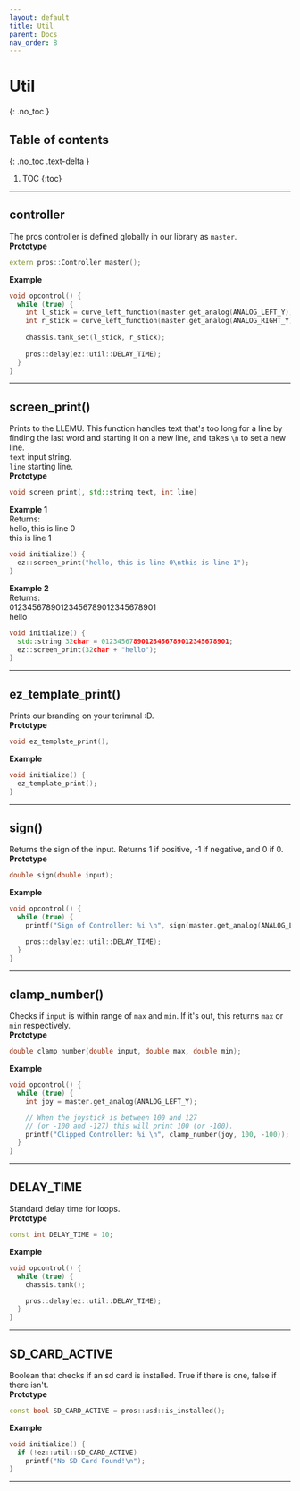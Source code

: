 ```yaml
---
layout: default
title: Util
parent: Docs
nav_order: 8
---
```



# **Util**
{: .no_toc }

## Table of contents
{: .no_toc .text-delta }

1. TOC
{:toc}


---


## controller
The pros controller is defined globally in our library as `master`.     
**Prototype**
```cpp
extern pros::Controller master();
```

**Example** 
```cpp
void opcontrol() {
  while (true) {
    int l_stick = curve_left_function(master.get_analog(ANALOG_LEFT_Y));
    int r_stick = curve_left_function(master.get_analog(ANALOG_RIGHT_Y));
    
    chassis.tank_set(l_stick, r_stick);
    
    pros::delay(ez::util::DELAY_TIME);
  }
}
```


---


## screen_print() 
Prints to the LLEMU.  This function handles text that's too long for a line by finding the last word and starting it on a new line, and takes `\n` to set a new line.   
`text` input string.  
`line` starting line.  
**Prototype**
```cpp
void screen_print(, std::string text, int line)
```

**Example 1**  
Returns:  
hello, this is line 0   
this is line 1
```cpp
void initialize() {
  ez::screen_print("hello, this is line 0\nthis is line 1");
}
```

**Example 2**  
Returns:  
01234567890123456789012345678901   
hello
```cpp
void initialize() {
  std::string 32char = 01234567890123456789012345678901;
  ez::screen_print(32char + "hello");
}
```


---


## ez_template_print() 
Prints our branding on your terimnal :D.   
**Prototype**
```cpp
void ez_template_print();
```

**Example**
```cpp
void initialize() {
  ez_template_print();
}
```


---


## sign() 
Returns the sign of the input.  Returns 1 if positive, -1 if negative, and 0 if 0.    
**Prototype**
```cpp
double sign(double input);
```

**Example**
```cpp
void opcontrol() {
  while (true) {
    printf("Sign of Controller: %i \n", sign(master.get_analog(ANALOG_LEFT_Y)));

    pros::delay(ez::util::DELAY_TIME);
  }
}
```


---


## clamp_number() 
Checks if `input` is within range of `max` and `min`.  If it's out, this returns `max` or `min` respectively.    
**Prototype**
```cpp
double clamp_number(double input, double max, double min);
```

**Example**
```cpp
void opcontrol() {
  while (true) {
    int joy = master.get_analog(ANALOG_LEFT_Y);

    // When the joystick is between 100 and 127
    // (or -100 and -127) this will print 100 (or -100).
    printf("Clipped Controller: %i \n", clamp_number(joy, 100, -100)); 
  }
}
```


---


## DELAY_TIME 
Standard delay time for loops.    
**Prototype**
```cpp
const int DELAY_TIME = 10;
```

**Example**
```cpp
void opcontrol() {
  while (true) {
    chassis.tank();

    pros::delay(ez::util::DELAY_TIME);
  }
}
```


---


## SD_CARD_ACTIVE
Boolean that checks if an sd card is installed.  True if there is one, false if there isn't.    
**Prototype**
```cpp
const bool SD_CARD_ACTIVE = pros::usd::is_installed();
```

**Example**
```cpp
void initialize() {
  if (!ez::util::SD_CARD_ACTIVE) 
    printf("No SD Card Found!\n");
}
```


---



